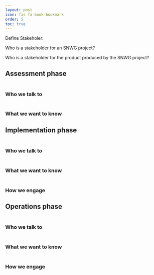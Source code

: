 ```yaml
---
layout: post
icon: fas fa-book-bookmark
order: 5
toc: true
---
```


Define Stakeholer:

Who is a stakeholder for an SNWG project?

Who is a stakeholder for the product produced by the SNWG project? 
<br>


## Assessment phase
### <br> Who we talk to
### <br> What we want to know

## Implementation phase
### <br> Who we talk to
### <br> What we want to know
### <br> How we engage 

## Operations phase
### <br> Who we talk to
### <br> What we want to know
### <br> How we engage 